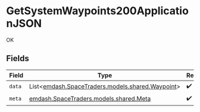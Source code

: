 # GetSystemWaypoints200ApplicationJSON

OK


## Fields

| Field                                                                               | Type                                                                                | Required                                                                            | Description                                                                         |
| ----------------------------------------------------------------------------------- | ----------------------------------------------------------------------------------- | ----------------------------------------------------------------------------------- | ----------------------------------------------------------------------------------- |
| `data`                                                                              | List<[emdash.SpaceTraders.models.shared.Waypoint](../../models/shared/Waypoint.md)> | :heavy_check_mark:                                                                  | N/A                                                                                 |
| `meta`                                                                              | [emdash.SpaceTraders.models.shared.Meta](../../models/shared/Meta.md)               | :heavy_check_mark:                                                                  | N/A                                                                                 |